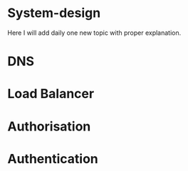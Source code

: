 # System-design
Here I will add daily one new topic with proper explanation.

# DNS

# Load Balancer

# Authorisation 

# Authentication
